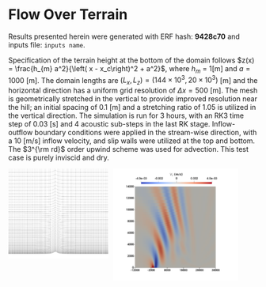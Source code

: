 # Flow Over Terrain

Results presented herein were generated with ERF hash: **9428c70** and inputs file: `inputs name`.
     
Specification of the terrain height at the bottom of the domain follows $z(x) = \frac{h_{m} a^2}{\left( x - x_c\right)^2 + a^2}$, where $h_m$ = 1[m] and $a = 1000$ [m]. The domain lengths are $(L_x, L_z) = (144\times 10^3, 20\times 10^3)$ [m] and the  horizontal direction has a uniform grid resolution of $\Delta x = 500$ [m]. The mesh is geometrically stretched in the vertical to provide improved resolution near the hill; an initial spacing of 0.1 [m] and a stretching ratio of 1.05 is utilized in the vertical direction. The simulation is run for 3 hours, with an RK3 time step of 0.03 [s] and 4 acoustic sub-steps in the last RK stage. Inflow-outflow boundary conditions were applied in the stream-wise direction, with a 10 [m/s] inflow velocity, and slip walls were utilized at the top and bottom. The $3^{\rm rd}$ order upwind scheme was used for advection. This test case is purely inviscid and dry.

<div style="display: flex;">
  <img src="WoA_mesh.png" alt="Vertically stretched mesh" width="40%" height="40%" style="margin-right: 10px;"> <img src="WoA_zvel.png" alt="Vertical velocity profile" width="50%" height="50%">
</div>




